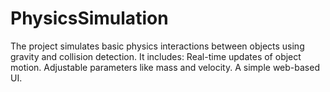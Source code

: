 # PhysicsSimulation

The project simulates basic physics interactions between objects using gravity and collision detection. It includes:
Real-time updates of object motion.
Adjustable parameters like mass and velocity.
A simple web-based UI.
